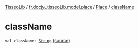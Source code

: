 [TisseoLib](../../index.md) / [fr.docjyJ.tisseoLib.model.place](../index.md) / [Place](index.md) / [className](./class-name.md)

# className

`val className: `[`String`](https://kotlinlang.org/api/latest/jvm/stdlib/kotlin/-string/index.html) [(source)](https://github.com/docjyJ/TisseoLib/tree/master/src/main/kotlin/fr/docjyJ/tisseoLib/model/place/Place.kt#L14)